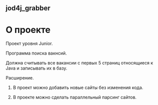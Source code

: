 ## jod4j_grabber
# О проекте
Проект уровня Junior. 

Программа поиска вакнсий. 

Должна считывать все вакансии c первых 5 страниц относящиеся к Java и записывать их в базу.

Расширение.

1. В проект можно добавить новые сайты без изменения кода.

2. В проекте можно сделать параллельный парсинг сайтов.